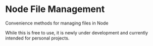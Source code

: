 # Node File Management

Convenience methods for managing files in Node

While this is free to use, it is newly under development and currently intended for personal projects.